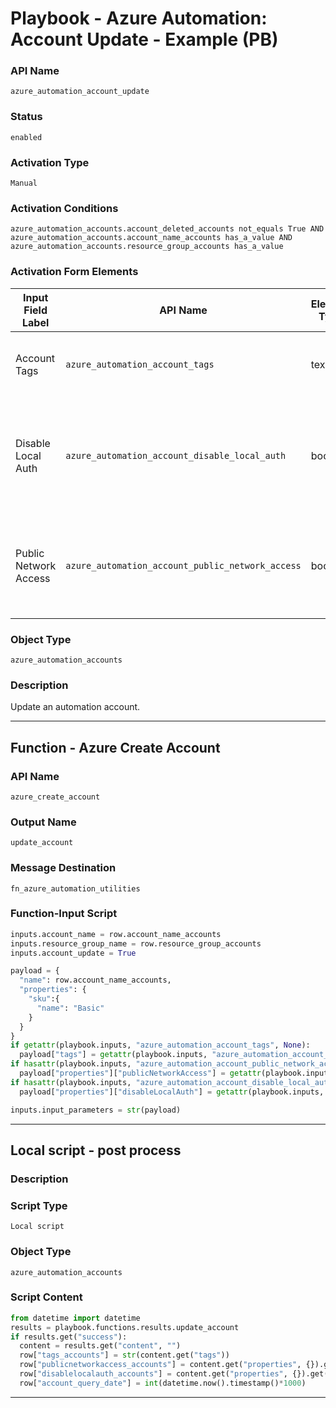 <!--
    DO NOT MANUALLY EDIT THIS FILE
    THIS FILE IS AUTOMATICALLY GENERATED WITH resilient-sdk codegen
    Generated with resilient-sdk v50.1.262
-->

# Playbook - Azure Automation: Account Update - Example (PB)

### API Name
`azure_automation_account_update`

### Status
`enabled`

### Activation Type
`Manual`

### Activation Conditions
`azure_automation_accounts.account_deleted_accounts not_equals True AND azure_automation_accounts.account_name_accounts has_a_value AND azure_automation_accounts.resource_group_accounts has_a_value`

### Activation Form Elements
| Input Field Label | API Name | Element Type | Tooltip | Requirement |
| ----------------- | -------- | ------------ | ------- | ----------- |
| Account Tags | `azure_automation_account_tags` | text | dictionary of Azure automation account tags | Optional |
| Disable Local Auth | `azure_automation_account_disable_local_auth` | boolean | Either disable or enable local Auth. A value of True would mean local auth is disabled. | Optional |
| Public Network Access | `azure_automation_account_public_network_access` | boolean | Either allow or deny access to public network from account | Optional |

### Object Type
`azure_automation_accounts`

### Description
Update an automation account.


---
## Function - Azure Create Account

### API Name
`azure_create_account`

### Output Name
`update_account`

### Message Destination
`fn_azure_automation_utilities`

### Function-Input Script
```python
inputs.account_name = row.account_name_accounts
inputs.resource_group_name = row.resource_group_accounts
inputs.account_update = True

payload = {
  "name": row.account_name_accounts,
  "properties": {
    "sku":{
      "name": "Basic"
    }
  }
}
if getattr(playbook.inputs, "azure_automation_account_tags", None):
  payload["tags"] = getattr(playbook.inputs, "azure_automation_account_tags", {})
if hasattr(playbook.inputs, "azure_automation_account_public_network_access"):
  payload["properties"]["publicNetworkAccess"] = getattr(playbook.inputs, "azure_automation_account_public_network_access", None)
if hasattr(playbook.inputs, "azure_automation_account_disable_local_auth"):
  payload["properties"]["disableLocalAuth"] = getattr(playbook.inputs, "azure_automation_account_disable_local_auth", None)

inputs.input_parameters = str(payload)
```

---

## Local script - post process

### Description


### Script Type
`Local script`

### Object Type
`azure_automation_accounts`

### Script Content
```python
from datetime import datetime
results = playbook.functions.results.update_account
if results.get("success"):
  content = results.get("content", "")
  row["tags_accounts"] = str(content.get("tags"))
  row["publicnetworkaccess_accounts"] = content.get("properties", {}).get("publicNetworkAccess", None)
  row["disablelocalauth_accounts"] = content.get("properties", {}).get("disableLocalAuth", None)
  row["account_query_date"] = int(datetime.now().timestamp()*1000)
```

---

